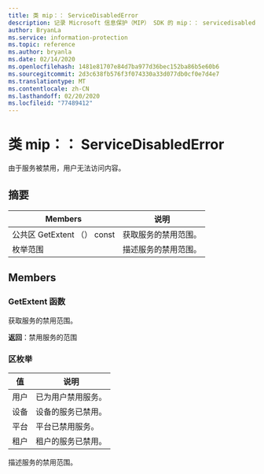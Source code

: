 ```yaml
---
title: 类 mip：： ServiceDisabledError
description: 记录 Microsoft 信息保护（MIP） SDK 的 mip：： servicedisablederror 类。
author: BryanLa
ms.service: information-protection
ms.topic: reference
ms.author: bryanla
ms.date: 02/14/2020
ms.openlocfilehash: 1481e81707e84d7ba977d36bec152ba86b5e60b6
ms.sourcegitcommit: 2d3c638fb576f3f074330a33d077db0cf0e7d4e7
ms.translationtype: MT
ms.contentlocale: zh-CN
ms.lasthandoff: 02/20/2020
ms.locfileid: "77489412"
---
```

# <a name="class-mipservicedisablederror"></a>类 mip：： ServiceDisabledError 
由于服务被禁用，用户无法访问内容。
  
## <a name="summary"></a>摘要
 Members                        | 说明                                
--------------------------------|---------------------------------------------
公共区 GetExtent （） const  |  获取服务的禁用范围。
枚举范围  |  描述服务的禁用范围。
  
## <a name="members"></a>Members
  
### <a name="getextent-function"></a>GetExtent 函数
获取服务的禁用范围。

  
**返回**：禁用服务的范围
  
### <a name="extent-enum"></a>区枚举
 值                         | 说明                                
--------------------------------|---------------------------------------------
用户            | 已为用户禁用服务。
设备            | 设备的服务已禁用。
平台            | 平台已禁用服务。
租户            | 租户的服务已禁用。
描述服务的禁用范围。